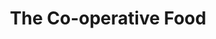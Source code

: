 ---
title: "The Co-operative Food"
url: /burghfield-common/the-co-operative-food/
shop: Supermarkt
---
